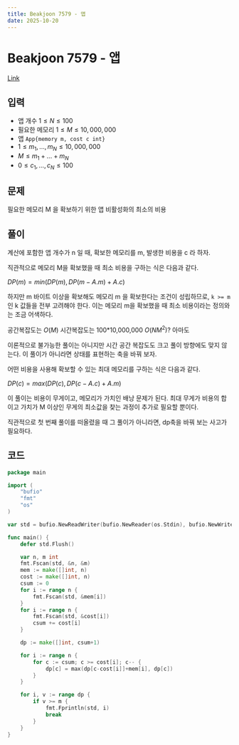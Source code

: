 ```yaml
---
title: Beakjoon 7579 - 앱
date: 2025-10-20
---
```


# Beakjoon 7579 - 앱

[Link](https://www.acmicpc.net/problem/7579)

## 입력

- 앱 개수 $1 \leq N \leq 100$
- 필요한 메모리 $1 \leq M \leq 10,000,000$
- 앱 `App{memory m, cost c int}`
- $1 \leq m_1, \ldots , m_N \leq 10,000,000$
- $M \leq m_1 + \ldots + m_N$
- $0 \leq c_1 , \ldots , c_N \leq 100$

## 문제

필요한 메모리 M 을 확보하기 위한 앱 비활성화의 최소의 비용

## 풀이

계산에 포함한 앱 개수가 n 일 때, 확보한 메모리를 m, 발생한 비용을 c 라 하자.

직관적으로 메모리 M을 확보했을 때 최소 비용을 구하는 식은 다음과 같다.

$DP(m)=min(DP(m),DP(m-A.m)+A.c)$

하지만 m 바이트 이상을 확보해도 메모리 m 을 확보한다는 조건이 성립하므로, `k >= m` 인 k 값들을 전부 고려해야 한다. 이는 메모리 m을 확보했을 때 최소 비용이라는 정의와는 조금 어색하다.

공간복잡도는 $O(M)$
시간복잡도는 100*10,000,000 $O(NM^2)$? 아마도

이론적으로 불가능한 풀이는 아니지만 시간 공간 복잡도도 크고 풀이 방향에도 맞지 않는다. 이 풀이가 아니라면 상태를 표현하는 축을 바꿔 보자.

어떤 비용을 사용해 확보할 수 있는 최대 메모리를 구하는 식은 다음과 같다.

$DP(c)=max(DP(c),DP(c-A.c)+A.m)$

이 풀이는 비용이 무게이고, 메모리가 가치인 배낭 문제가 된다. 최대 무게가 비용의 합이고 가치가 M 이상인 무게의 최소값을 찾는 과정이 추가로 필요할 뿐이다.

직관적으로 첫 번째 풀이를 떠올렸을 때 그 풀이가 아니라면, dp축을 바꿔 보는 사고가 필요하다.

## 코드

```go
package main

import (
	"bufio"
	"fmt"
	"os"
)

var std = bufio.NewReadWriter(bufio.NewReader(os.Stdin), bufio.NewWriter(os.Stdout))

func main() {
	defer std.Flush()

	var n, m int
	fmt.Fscan(std, &n, &m)
	mem := make([]int, n)
	cost := make([]int, n)
	csum := 0
	for i := range n {
		fmt.Fscan(std, &mem[i])
	}
	for i := range n {
		fmt.Fscan(std, &cost[i])
		csum += cost[i]
	}

	dp := make([]int, csum+1)

	for i := range n {
		for c := csum; c >= cost[i]; c-- {
			dp[c] = max(dp[c-cost[i]]+mem[i], dp[c])
		}
	}

	for i, v := range dp {
		if v >= m {
			fmt.Fprintln(std, i)
			break
		}
	}
}
```